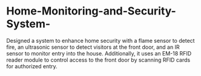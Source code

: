 # Home-Monitoring-and-Security-System-
 Designed a system to enhance home security with a flame sensor to detect fire, an ultrasonic sensor to detect visitors at the front door, and an IR sensor to monitor entry into the house. Additionally, it uses an EM-18 RFID reader module to control access to the front door by scanning RFID cards for authorized entry.
